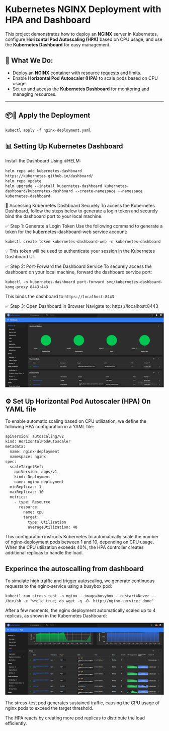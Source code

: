 # Kubernetes NGINX Deployment with HPA and Dashboard

This project demonstrates how to deploy an **NGINX** server in Kubernetes, configure **Horizontal Pod Autoscaling (HPA)** based on CPU usage, and use the **Kubernetes Dashboard** for easy management.

## 🚀 What We Do:
- Deploy an **NGINX** container with resource requests and limits.
- Enable **Horizontal Pod Autoscaler (HPA)** to scale pods based on CPU usage.
- Set up and access the **Kubernetes Dashboard** for monitoring and managing resources.

---

## 📦🚀 Apply the Deployment
```
kubectl apply -f nginx-deployment.yaml
```
## 📊 Setting Up Kubernetes Dashboard

Install the Dashboard Using ⎈HELM:
```
helm repo add kubernetes-dashboard https://kubernetes.github.io/dashboard/
helm repo update
helm upgrade --install kubernetes-dashboard kubernetes-dashboard/kubernetes-dashboard --create-namespace --namespace kubernetes-dashboard
```
🔐 Accessing Kubernetes Dashboard Securely
To access the Kubernetes Dashboard, follow the steps below to generate a login token and securely bind the dashboard port to your local machine.

✅ Step 1: Generate a Login Token
Use the following command to generate a token for the kubernetes-dashboard-web service account:

```
kubectl create token kubernetes-dashboard-web -n kubernetes-dashboard
```

💡 This token will be used to authenticate your session in the Kubernetes Dashboard UI.

✅ Step 2: Port-Forward the Dashboard Service
To securely access the dashboard on your local machine, forward the dashboard service port:

```
kubectl -n kubernetes-dashboard port-forward svc/kubernetes-dashboard-kong-proxy 8443:443
```
This binds the dashboard to ```https://localhost:8443```

✅ Step 3: Open Dashboard in Browser
Navigate to: https://localhost:8443

![](screenshots/dashboard.png)



## ⚙️ Set Up Horizontal Pod Autoscaler (HPA) On YAML file
To enable automatic scaling based on CPU utilization, we define the following HPA configuration in a YAML file:

```
apiVersion: autoscaling/v2
kind: HorizontalPodAutoscaler
metadata:
  name: nginx-deployment
  namespace: nginx
spec:
  scaleTargetRef:
    apiVersion: apps/v1
    kind: Deployment
    name: nginx-deployment
  minReplicas: 1
  maxReplicas: 10
  metrics:
    - type: Resource
      resource:
        name: cpu
        target:
          type: Utilization
          averageUtilization: 40
```

This configuration instructs Kubernetes to automatically scale the number of nginx-deployment pods between 1 and 10, depending on CPU usage. When the CPU utilization exceeds 40%, the HPA controller creates additional replicas to handle the load.

## Experince the autoscalling from dashboard
To simulate high traffic and trigger autoscaling, we generate continuous requests to the nginx-service using a busybox pod:

```
kubectl run stress-test -n nginx --image=busybox --restart=Never -- /bin/sh -c "while true; do wget -q -O- http://nginx-service; done"
```
After a few moments, the nginx deployment automatically scaled up to 4 replicas, as shown in the Kubernetes Dashboard:

![Autoscalling](screenshots/autoscalling.png)

The stress-test pod generates sustained traffic, causing the CPU usage of nginx pods to exceed the target threshold.

The HPA reacts by creating more pod replicas to distribute the load efficiently.






